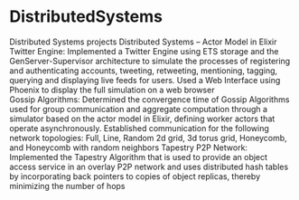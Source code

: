 # DistributedSystems
Distributed Systems projects
Distributed Systems – Actor Model in Elixir
 	Twitter Engine: Implemented a Twitter Engine using ETS storage and the GenServer-Supervisor architecture to simulate the processes of registering and authenticating accounts, tweeting, retweeting, mentioning, tagging, querying and displaying live feeds for users. Used a Web Interface using Phoenix to display the full simulation on a web browser   
 	Gossip Algorithms: Determined the convergence time of Gossip Algorithms used for group communication and aggregate computation through a simulator based on the actor model in Elixir, defining worker actors that operate asynchronously. Established communication for the following network topologies: Full, Line, Random 2d grid, 3d torus grid, Honeycomb, and Honeycomb with random neighbors 
 	Tapestry P2P Network: Implemented the Tapestry Algorithm that is used to provide an object access service in an overlay P2P network and uses distributed hash tables by incorporating back pointers to copies of object replicas, thereby minimizing the number of hops


